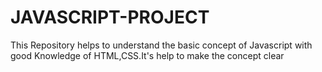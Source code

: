 # JAVASCRIPT-PROJECT
This Repository helps to understand the basic concept of Javascript with good Knowledge of HTML,CSS.It's help to make the concept clear
